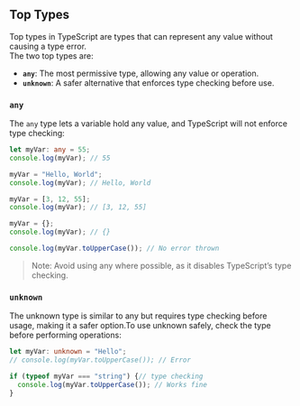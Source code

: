 ## Top Types
Top types in TypeScript are types that can represent any value without causing a type error.  
The two top types are:
- **`any`**: The most permissive type, allowing any value or operation.
- **`unknown`**: A safer alternative that enforces type checking before use.

### `any`  
The `any` type lets a variable hold any value, and TypeScript will not enforce type checking:

```typescript
let myVar: any = 55;
console.log(myVar); // 55

myVar = "Hello, World";
console.log(myVar); // Hello, World

myVar = [3, 12, 55];
console.log(myVar); // [3, 12, 55]

myVar = {};
console.log(myVar); // {}

console.log(myVar.toUpperCase()); // No error thrown
```
>Note: Avoid using any where possible, as it disables TypeScript’s type checking.

### `unknown`
The unknown type is similar to any but requires type checking before usage, making it a safer option.To use unknown safely, check the type before performing operations:

```ts
let myVar: unknown = "Hello";
// console.log(myVar.toUpperCase()); // Error

if (typeof myVar === "string") {// type checking 
  console.log(myVar.toUpperCase()); // Works fine
}
```